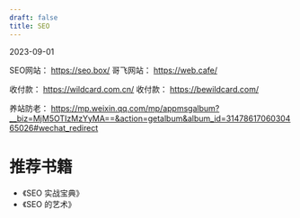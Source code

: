 ```yaml
---
draft: false
title: SEO
---
```

2023-09-01

SEO网站： https://seo.box/
哥飞网站： https://web.cafe/

收付款： https://wildcard.com.cn/
收付款： https://bewildcard.com/

养站防老： https://mp.weixin.qq.com/mp/appmsgalbum?__biz=MjM5OTIzMzYyMA==&action=getalbum&album_id=3147861706030465026#wechat_redirect


# 推荐书籍

- 《SEO 实战宝典》
- 《SEO 的艺术》
